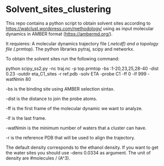 # Solvent_sites_clustering
This repo contains a python script to obtain solvent sites according to https://watclust.wordpress.com/methodology/
using as input molecular dynamics in AMBER format (https://ambermd.org/).

It requieres: A molecular dynamics trajectory file (*.netcdf) and a topology file (*.prmtop).
The python libraries pytraj, scipy and networkx.

To obtain the solvent sites run the following command:

python scipy_ss2.py -nc traj.nc -p top.prmtop -bs :1-20,23,25,28-40 -dist 0.23 -outdir eta_C1_sites -r ref.pdb -solv ETA -probe C1 -ff 0 -lf 999 -watNmin 80

-bs is the binding site using AMBER selection sintax. 

-dist is the distance to join the probe atoms.

-ff is the first frame of the molecular dynamic we want to analyze.

-lf is the last frame.

-watNmin is the minimum number of waters that a cluster can have.

-r is the reference PDB that will be used to align the trajectory.

The default density corresponds to the ethanol density. If you want to get the water sites you should use -dens 0.0334 as argument. The unit of density are #molecules / (A^3).

